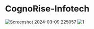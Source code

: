 # CognoRise-Infotech 
![Screenshot 2024-03-09 225057](https://github.com/salwaalaa/CognoRise-Infotech/assets/162385324/a7c53f1a-8397-40bf-9321-cfb7b69bf20f)
![1](https://github.com/salwaalaa/CognoRise-Infotech/assets/162385324/999f0dce-5f21-451f-b608-aa06156d3165)
